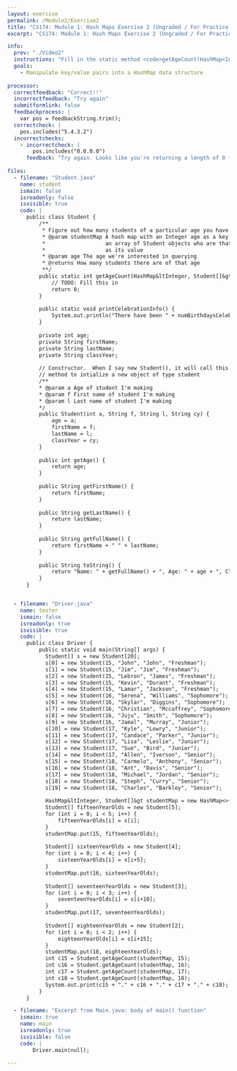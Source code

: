 ```yaml
---
layout: exercise
permalink: /Module2/Exercise2
title: "CS174: Module 1: Hash Maps Exercise 2 (Ungraded / For Practice)"
excerpt: "CS174: Module 1: Hash Maps Exercise 2 (Ungraded / For Practice)"

info:
  prev: "./Video2"
  instructions: "Fill in the static method <code>getAgeCount(HashMap<Integer, Student[]> studentMap, int age)</code> in the <code>Student</code> class.  This method takes in a HashMap whose keys are an <code>Integer</code> representing an age, and whose values are <code>Student[]</code> arrays of students, as well as an age of interest.  This method should return an int which says how many students are of the particular age."
  goals:
    - Manipulate key/value pairs into a HashMap data structure
    
processor:  
  correctfeedback: "Correct!!" 
  incorrectfeedback: "Try again"
  submitformlink: false
  feedbackprocess: | 
    var pos = feedbackString.trim();
  correctcheck: |
    pos.includes("5.4.3.2")
  incorrectchecks:
    - incorrectcheck: |
        pos.includes("0.0.0.0")
      feedback: "Try again. Looks like you're returning a length of 0 for every input."  
 
files:
  - filename: "Student.java"
    name: student
    ismain: false
    isreadonly: false
    isvisible: true
    code: | 
      public class Student {
          /**
           * Figure out how many students of a particular age you have 
           * @param studentMap A hash map with an Integer age as a key and
           *                   an array of Student objects who are that age
           *                   as its value
           * @param age The age we're interested in querying
           * @returns How many students there are of that age
           **/
          public static int getAgeCount(HashMap&ltInteger, Student[]&gt studentMap, int age) {
              // TODO: Fill this in
              return 0;
          }
          
          public static void printCelebrationInfo() {
              System.out.println("There have been " + numBirthdaysCelebrated + " birthdays");
          }
          
          private int age;
          private String firstName;
          private String lastName;
          private String classYear;
          
          // Constructor.  When I say new Student(), it will call this
          // method to intialize a new object of type student
          /**
          * @param a Age of student I'm making
          * @param f First name of student I'm making
          * @param l Last name of student I'm making
          */
          public Student(int a, String f, String l, String cy) {
              age = a;
              firstName = f;
              lastName = l;
              classYear = cy;
          }
          
          public int getAge() {
              return age;
          }
          
          public String getFirstName() {
              return firstName;
          }
          
          public String getLastName() {
              return lastName;
          }
          
          public String getFullName() {
              return firstName + " " + lastName;
          }
          
          public String toString() {
              return "Name: " + getFullName() + ", Age: " + age + ", Class Year: " + classYear;
          }
      }


  - filename: "Driver.java"
    name: tester
    ismain: false
    isreadonly: true
    isvisible: true
    code: | 
      public class Driver {
          public static void main(String[] args) {
            Student[] s = new Student[20];
            s[0] = new Student(15, "John", "John", "Freshman");
            s[1] = new Student(15, "Jim", "Jim", "Freshman");
            s[2] = new Student(15, "Lebron", "James", "Freshman");
            s[3] = new Student(15, "Kevin", "Durant", "Freshman");
            s[4] = new Student(15, "Lamar", "Jackson", "Freshman");
            s[5] = new Student(16, "Serena", "Williams", "Sophomore"); 
            s[6] = new Student(16, "Skylar", "Diggins", "Sophomore");
            s[7] = new Student(16, "Christian", "Mccaffrey", "Sophomore");
            s[8] = new Student(16, "Juju", "Smith", "Sophomore");
            s[9] = new Student(16, "Jamal", "Murray", "Junior");
            s[10] = new Student(17, "Kyle", "Lowry", "Junior");
            s[11] = new Student(17, "Candace", "Parker", "Junior");
            s[12] = new Student(17, "Lisa", "Leslie", "Junior");
            s[13] = new Student(17, "Sue", "Bird", "Junior");
            s[14] = new Student(17, "Allen", "Iverson", "Senior");
            s[15] = new Student(18, "Carmelo", "Anthony", "Senior"); 
            s[16] = new Student(18, "Ant", "Davis", "Senior");
            s[17] = new Student(18, "Michael", "Jordan", "Senior");
            s[18] = new Student(18, "Steph", "Curry", "Senior");
            s[19] = new Student(18, "Charles", "Barkley", "Senior");
            
            HashMap&ltInteger, Student[]&gt studentMap = new HashMap<>();
            Student[] fifteenYearOlds = new Student[5];
            for (int i = 0; i < 5; i++) {
                fifteenYearOlds[i] = s[i];
            }
            studentMap.put(15, fifteenYearOlds);
            
            Student[] sixteenYearOlds = new Student[4];
            for (int i = 0; i < 4; i++) {
                sixteenYearOlds[i] = s[i+5];
            }
            studentMap.put(16, sixteenYearOlds);
            
            Student[] seventeenYearOlds = new Student[3];
            for (int i = 0; i < 3; i++) {
                seventeenYearOlds[i] = s[i+10];
            }
            studentMap.put(17, seventeenYearOlds);
            
            Student[] eighteenYearOlds = new Student[2];
            for (int i = 0; i < 2; i++) {
                eighteenYearOlds[i] = s[i+15];
            }
            studentMap.put(18, eighteenYearOlds);
            int c15 = Student.getAgeCount(studentMap, 15);
            int c16 = Student.getAgeCount(studentMap, 16);
            int c17 = Student.getAgeCount(studentMap, 17);
            int c18 = Student.getAgeCount(studentMap, 18);
            System.out.print(c15 + "." + c16 + "." + c17 + "." + c18);
          }
      }  

  - filename: "Excerpt from Main.java: body of main() function"
    ismain: true
    name: main
    isreadonly: true
    isvisible: false
    code: |
        Driver.main(null);
        
---
```

